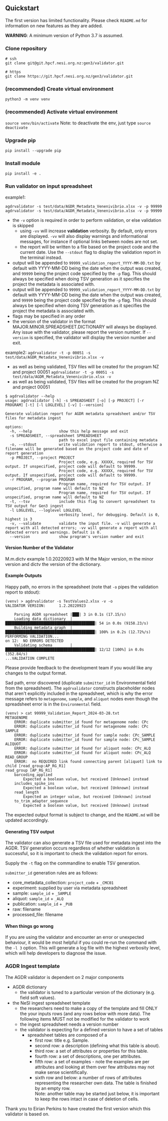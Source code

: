## Quickstart

The first version has limited functionality. 
Please check `README.md` for information on new features as 
they are added.

**WARNING**: A minimum version of Python 3.7 is assumed.

### Clone repository

```
# ssh
git clone git@git.hpcf.nesi.org.nz:gen3/validator.git

# https
git clone https://git.hpcf.nesi.org.nz/gen3/validator.git
```

### (recommended) Create virtual environment

`python3 -m venv venv`

### (recommended) Activate virtual environment

`source venv/bin/activate`
Note: to deactivate the env, just type `source deactivate`

### Upgrade pip

`pip install --upgrade pip`

### Install module

`pip install -e .`

### Run validator on input spreadsheet
example1: 

`agdrvalidator -s test/data/AGDR_Metadata_Venenivibrio.xlsx -v -p 99999`
`agdrvalidator -s test/data/AGDR_Metadata_Venenivibrio.xlsx -v -p 99999`

- the `-v` option is required in order to perform validation, or else validation is skipped
  - using `-vv` will increase **validation** verbosity. By default, only errors are displayed. `-vv` will also display warnings and informational messages, for instance if optional links between nodes are not set.
  - the report will be written to a file based on the project code and the current date. Use the `--stdout` flag to display the validation report in the terminal instead.
- output will be appended to `99999_validation_report_YYYY-MM-DD.txt` by default with YYYY-MM-DD being the date when the output was created, and `99999` being the project code specified by the `-p` flag. This should always be specified when doing TSV generation as it specifies the project the metadata is associated with.
- output will be appended to `99999_validation_report_YYYY-MM-DD.txt` by default with YYYY-MM-DD being the date when the output was created, and `99999` being the project code specified by the `-p` flag. This should always be specified when doing TSV generation as it specifies the project the metadata is associated with.
- flags may be specified in any order
- the version of the validator in the format MAJOR.MINOR.SPREADSHEET.DICTIONARY will always be displayed. Any issue with the validator, please report the version number. If `--version` is specified, the validator will display the version number and exit.

example2: 
`agdrvalidator -t -p 00051 -s test/data/AGDR_Metadata_Venenivibrio.xlsx -v`
- as well as being validated, TSV files will be created for the program NZ and project 00051
`agdrvalidator -t -p 00051 -s test/data/AGDR_Metadata_Venenivibrio.xlsx -v`
- as well as being validated, TSV files will be created for the program NZ and project 00051

```
$ agdrvalidator --help
usage: agdrvalidator [-h] -s SPREADSHEET [-o] [-p PROJECT] [-r PROGRAM] [-t] [-l LOGLEVEL] [-v] [--version]

Generate validation report for AGDR metadata spreadsheet and/or TSV files for metadata ingest

options:
  -h, --help            show this help message and exit
  -s SPREADSHEET, --spreadsheet SPREADSHEET
                        path to excel input file containing metadata
  -o, --stdout          write validation report to stdout, otherwise a filename will be generated based on the project code and date of report generation
  -p PROJECT, --project PROJECT
                        Project code, e.g. XXXXX, required for TSV output. If unspecified, project code will default to 99999.
                        Project code, e.g. XXXXX, required for TSV output. If unspecified, project code will default to 99999.
  -r PROGRAM, --program PROGRAM
                        Program name, required for TSV output. If unspecified, program name will default to NZ
                        Program name, required for TSV output. If unspecified, program name will default to NZ
  -t, --tsv             include this flag to convert spreadsheet to TSV output for Gen3 ingest
  -l LOGLEVEL, --loglevel LOGLEVEL
                        verbosity level, for debugging. Default is 0, highest is 3
  -v, --validate        validate the input file. -v will generate a report with all detected errors; -vv will generate a report with all detected errors and warnings. Default is 0.
  --version             show program's version number and exit
```

#### Version Number of the Validator
M.m.dictv example 1.0.20220923
with M the Major version, m the minor version and dictv the version of the dictionary.


#### Example Outputs

Happy path, no errors in the spreadsheet (note that `-o` pipes the validation 
report to stdout):
```
(venv) > agdrvalidator -s TestValues2.xlsx -v -o
VALIDATOR VERSION: 		1.2.20220923

	Parsing AGDR spreadsheet |███| 3 in 0.1s (17.15/s)
	Loading data dictionary  |████████████████████████████████████████| 54 in 0.0s (9158.23/s)
	Building metadata graph  |████████████████████████████████████████| 100% in 0.2s (12.72%/s)
PERFORMING VALIDATION...
on 12: 	NO ERRORS DETECTED
	Validating schema        |████████████████████████████████████████| 12/12 [100%] in 0.0s (352.84/s)
...VALIDATION COMPLETE
```
Please provide feedback to the development team if you would like any 
changes to the output format.

Sad path, error discovered (duplicate `submitter_id` in Environmental field from the spreadsheet). The 
`agdrvalidator` constructs placeholder nodes that aren't explicitly included in the spreadsheet,
which is why the error message refers to `metagenome`, `sample`, and `aliquot` nodes even though the 
spreadsheet error is in the `Environmental` field. 
```
(venv) > cat 99999_Validation_Report_2024-03-28.txt
METAGENOME
	ERROR: duplicate submitter_id found for metagenome node: CPc
	ERROR: duplicate submitter_id found for metagenome node: CPc
SAMPLE
	ERROR: duplicate submitter_id found for sample node: CPc_SAMPLE
	ERROR: duplicate submitter_id found for sample node: CPc_SAMPLE
ALIQUOT
	ERROR: duplicate submitter_id found for aliquot node: CPc_ALQ
	ERROR: duplicate submitter_id found for aliquot node: CPc_ALQ
READ_GROUP
	ERROR:	no REQUIRED link found connecting parent [aliquot] link to child [read_group:AP_RG_R1]
read_group [AP_RG_R1]
	barcoding_applied
		Expected a boolean value, but received [Unknown] instead
	includes_spike_ins
		Expected a boolean value, but received [Unknown] instead
	read_length
		Expected an integer value, but received [Unknown] instead
	to_trim_adapter_sequence
		Expected a boolean value, but received [Unknown] instead
```

The expected output format is subject to change, and the `README.md` will 
be updated accordingly.


#### Generating TSV output

The validator can also generate a TSV file used for metadata ingest 
into the AGDR. TSV generation occurs regardless of whether validation is 
successful, so it is important to check the validation report for errors.

Supply the `-t` flag on the commandline to enable TSV generation.

`submitter_id` generation rules are as follows:

- core_metadata_collection: `project_code` + `_CMC01` 
- experiment: supplied by user via metadata spreadsheet 
- sample: `sample_id` + `_SAMPLE`
- aliquot: `sample_id` + `_ALQ`
- publication: `sample_id` + `_PUB`
- raw: filename 
- processed_file: filename


#### When things go wrong

If you are using the validator and encounter an error or unexpected behaviour,
it would be most helpful if you could re-run the command with the 
`-l 3` option. This will generate a log file with the highest verbosity 
level, which will help developers to diagnose the issue.

### AGDR Ingest template

The AGDR validator is dependent on 2 major components
- AGDR dictionary	
  - the validator is tuned to a particular version of the dictionary (e.g. field soft values). 
- the NeSI ingest spreadsheet template	
  - the researchers need to make a copy of the template and fill ONLY the your inputs rows (and any rows below with more data). 
  The following items MUST not be modified for the validator to work
  - the ingest spreadsheet needs a version number 
  - the validator is expecting for a defined version to have a set of tables 
	- spreadsheet tables are composed of a 
		- first row: title e.g. Sample. 
		- second row: a description (defining what this table is about). 
		- third row: a set of attributes or properties for this table. 
		- fourth row: a set of descriptions, one per attributes.   
		- fifth row: a set of examples - note the examples are per attributes and looking at them over few attributes may not make sense scientifically. 
		- sixth row and below: a number of rows of attributes representing the researcher own data. 
        The table is finished by an empty row.  
        Note: another table may be started just below, it is important to keep the rows intact in case of deletion of cells.  


Thank you to Eirian Perkins to have created the first version which this validator is based on. 
